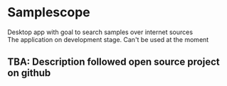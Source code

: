 # Samplescope

Desktop app with goal to search samples over internet sources    
The application on development stage. Can't be used at the moment

## TBA: Description followed open source project on github
